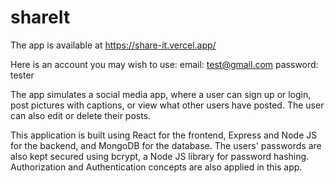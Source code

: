 # shareIt

The app is available at https://share-it.vercel.app/

Here is an account you may wish to use:
email: test@gmail.com
password: tester

The app simulates a social media app, where a user can sign up or login, post pictures with captions, or view what other users have posted. The user can also edit or delete their posts.

This application is built using React for the frontend, Express and Node JS for the backend, and MongoDB for the database. The users' passwords are also kept secured using bcrypt, a Node JS library for password hashing. Authorization and Authentication concepts are also applied in this app.

